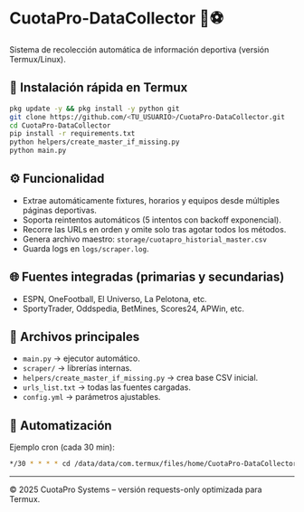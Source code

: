 # CuotaPro-DataCollector 🧠⚽
Sistema de recolección automática de información deportiva (versión Termux/Linux).

## 🚀 Instalación rápida en Termux
```bash
pkg update -y && pkg install -y python git
git clone https://github.com/<TU_USUARIO>/CuotaPro-DataCollector.git
cd CuotaPro-DataCollector
pip install -r requirements.txt
python helpers/create_master_if_missing.py
python main.py
```

## ⚙️ Funcionalidad
- Extrae automáticamente fixtures, horarios y equipos desde múltiples páginas deportivas.
- Soporta reintentos automáticos (5 intentos con backoff exponencial).
- Recorre las URLs en orden y omite solo tras agotar todos los métodos.
- Genera archivo maestro: `storage/cuotapro_historial_master.csv`
- Guarda logs en `logs/scraper.log`.

## 🌐 Fuentes integradas (primarias y secundarias)
- ESPN, OneFootball, El Universo, La Pelotona, etc.
- SportyTrader, Oddspedia, BetMines, Scores24, APWin, etc.

## 🧩 Archivos principales
- `main.py` → ejecutor automático.
- `scraper/` → librerías internas.
- `helpers/create_master_if_missing.py` → crea base CSV inicial.
- `urls_list.txt` → todas las fuentes cargadas.
- `config.yml` → parámetros ajustables.

## 📆 Automatización
Ejemplo cron (cada 30 min):
```bash
*/30 * * * * cd /data/data/com.termux/files/home/CuotaPro-DataCollector && python main.py >> logs/cron.log 2>&1
```

---
© 2025 CuotaPro Systems – versión requests-only optimizada para Termux.
